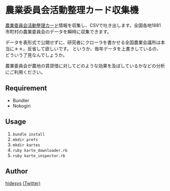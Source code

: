 # 農業委員会活動整理カード収集機
[農業委員会活動整理カード](https://www.nca.or.jp/card/)情報を収集し、CSVで吐き出します。全国各地1681市町村の農業委員会のデータを瞬時に収集できます。

データを表形式で公開せずに、研究者にクローラを書かせる全国農業会議所は本当に＊＊。反省して欲しいです。
というか、毎年データを上書きしているの、どういう了見なんでしょうか。

農業委員会が農地の賃貸借に対してどのような効果を及ぼしているかなどの分析にご利用ください。

## Requirement
* Bundler
* Nokogiri

## Usage
1. `bundle install`
2. `mkdir prefs`
3. `mkdir kartes`
4. `ruby karte_downloader.rb`
5. `ruby karte_inspector.rb`

## Author
[hidesys](https://github.com/hidesys) [(Twitter)](https://twitter.com/hidesys)
